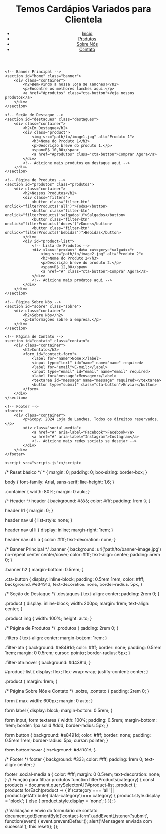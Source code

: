 <html lang="pt-BR">
<head>
    <meta charset="UTF-8">
    <meta name="viewport" content="width=device-width, initial-scale=1.0">
    <title>Seleena's Doces e Salgados</title>
    <link rel="stylesheet" href="styles.css">
</head>
<body>
    <!-- Header -->
    <header>
        <div class="container">
            <h1>Temos Cardápios Variados para Clientela</h1>
            <nav>
                <ul>
                    <li><a href="#home">Início</a></li>
                    <li><a href="#produtos">Produtos</a></li>
                    <li><a href="#sobre">Sobre Nós</a></li>
                    <li><a href="#contato">Contato</a></li>
                </ul>
            </nav>
        </div>
    </header>

    <!-- Banner Principal -->
    <section id="home" class="banner">
        <div class="container">
            <h2>Bem-vindo à nossa loja de lanches!</h2>
            <p>Encontre os melhores lanches aqui.</p>
            <a href="#produtos" class="cta-button">Veja nossos produtos</a>
        </div>
    </section>

    <!-- Seção de Destaque -->
    <section id="destaques" class="destaques">
        <div class="container">
            <h2>Em Destaque</h2>
            <div class="product">
                <img src="path/to/image1.jpg" alt="Produto 1">
                <h3>Nome do Produto 1</h3>
                <p>Descrição breve do produto 1.</p>
                <span>R$ 10,00</span>
                <a href="#produtos" class="cta-button">Comprar Agora</a>
            </div>
            <!-- Adicione mais produtos em destaque aqui -->
        </div>
    </section>

    <!-- Página de Produtos -->
    <section id="produtos" class="produtos">
        <div class="container">
            <h2>Nossos Produtos</h2>
            <div class="filters">
                <button class="filter-btn" onclick="filterProducts('all')">Todos</button>
                <button class="filter-btn" onclick="filterProducts('salgados')">Salgados</button>
                <button class="filter-btn" onclick="filterProducts('doces')">Doces</button>
                <button class="filter-btn" onclick="filterProducts('bebidas')">Bebidas</button>
            </div>
            <div id="product-list">
                <!-- Lista de Produtos -->
                <div class="product" data-category="salgados">
                    <img src="path/to/image2.jpg" alt="Produto 2">
                    <h3>Nome do Produto 2</h3>
                    <p>Descrição breve do produto 2.</p>
                    <span>R$ 12,00</span>
                    <a href="#" class="cta-button">Comprar Agora</a>
                </div>
                <!-- Adicione mais produtos aqui -->
            </div>
        </div>
    </section>

    <!-- Página Sobre Nós -->
    <section id="sobre" class="sobre">
        <div class="container">
            <h2>Sobre Nós</h2>
            <p>Informações sobre a empresa.</p>
        </div>
    </section>

    <!-- Página de Contato -->
    <section id="contato" class="contato">
        <div class="container">
            <h2>Contato</h2>
            <form id="contact-form">
                <label for="name">Nome:</label>
                <input type="text" id="name" name="name" required>
                <label for="email">E-mail:</label>
                <input type="email" id="email" name="email" required>
                <label for="message">Mensagem:</label>
                <textarea id="message" name="message" required></textarea>
                <button type="submit" class="cta-button">Enviar</button>
            </form>
        </div>
    </section>

    <!-- Footer -->
    <footer>
        <div class="container">
            <p>&copy; 2024 Loja de Lanches. Todos os direitos reservados.</p>
            <div class="social-media">
                <a href="#" aria-label="Facebook">Facebook</a>
                <a href="#" aria-label="Instagram">Instagram</a>
                <!-- Adicione mais redes sociais se desejar -->
            </div>
        </div>
    </footer>

    <script src="scripts.js"></script>
</body>
</html>
/* Reset básico */
* {
    margin: 0;
    padding: 0;
    box-sizing: border-box;
}

body {
    font-family: Arial, sans-serif;
    line-height: 1.6;
}

.container {
    width: 80%;
    margin: 0 auto;
}

/* Header */
header {
    background: #333;
    color: #fff;
    padding: 1rem 0;
}

header h1 {
    margin: 0;
}

header nav ul {
    list-style: none;
}

header nav ul li {
    display: inline;
    margin-right: 1rem;
}

header nav ul li a {
    color: #fff;
    text-decoration: none;
}

/* Banner Principal */
.banner {
    background: url('path/to/banner-image.jpg') no-repeat center center/cover;
    color: #fff;
    text-align: center;
    padding: 5rem 0;
}

.banner h2 {
    margin-bottom: 0.5rem;
}

.cta-button {
    display: inline-block;
    padding: 0.5rem 1rem;
    color: #fff;
    background: #e8491d;
    text-decoration: none;
    border-radius: 5px;
}

/* Seção de Destaque */
.destaques {
    text-align: center;
    padding: 2rem 0;
}

.product {
    display: inline-block;
    width: 200px;
    margin: 1rem;
    text-align: center;
}

.product img {
    width: 100%;
    height: auto;
}

/* Página de Produtos */
.produtos {
    padding: 2rem 0;
}

.filters {
    text-align: center;
    margin-bottom: 1rem;
}

.filter-btn {
    background: #e8491d;
    color: #fff;
    border: none;
    padding: 0.5rem 1rem;
    margin: 0 0.5rem;
    cursor: pointer;
    border-radius: 5px;
}

.filter-btn:hover {
    background: #d4381d;
}

#product-list {
    display: flex;
    flex-wrap: wrap;
    justify-content: center;
}

.product {
    margin: 1rem;
}

/* Página Sobre Nós e Contato */
.sobre, .contato {
    padding: 2rem 0;
}

form {
    max-width: 600px;
    margin: 0 auto;
}

form label {
    display: block;
    margin-bottom: 0.5rem;
}

form input, form textarea {
    width: 100%;
    padding: 0.5rem;
    margin-bottom: 1rem;
    border: 1px solid #ddd;
    border-radius: 5px;
}

form button {
    background: #e8491d;
    color: #fff;
    border: none;
    padding: 0.5rem 1rem;
    border-radius: 5px;
    cursor: pointer;
}

form button:hover {
    background: #d4381d;
}

/* Footer */
footer {
    background: #333;
    color: #fff;
    padding: 1rem 0;
    text-align: center;
}

footer .social-media a {
    color: #fff;
    margin: 0 0.5rem;
    text-decoration: none;
}
// Função para filtrar produtos
function filterProducts(category) {
    const products = document.querySelectorAll('#product-list .product');
    products.forEach(product => {
        if (category === 'all' || product.getAttribute('data-category') === category) {
            product.style.display = 'block';
        } else {
            product.style.display = 'none';
        }
    });
}

// Validação e envio do formulário de contato
document.getElementById('contact-form').addEventListener('submit', function(event) {
    event.preventDefault();
    alert('Mensagem enviada com sucesso!');
    this.reset();
});


